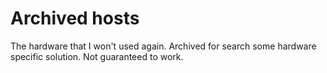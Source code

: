 # Archived hosts

The hardware that I won't used again. Archived for search some hardware specific solution. Not guaranteed to work.
